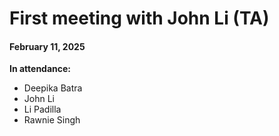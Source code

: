 # First meeting with John Li (TA)
#### February 11, 2025
**In attendance:**
- Deepika Batra
- John Li
- Li Padilla
- Rawnie Singh

